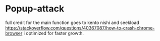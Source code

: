 # Popup-attack
full credit for the main function goes to kento nishi
and seekload
https://stackoverflow.com/questions/40367087/how-to-crash-chrome-browser
i optimized for faster growth.
